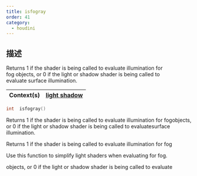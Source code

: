 ```yaml
---
title: isfogray
order: 41
category:
  - houdini
---
```

    
## 描述

Returns 1 if the shader is being called to evaluate illumination for  
fog objects, or 0 if the light or shadow shader is being called to  
evaluate surface illumination.

| Context(s) | [light](../contexts/light.html)[ shadow](../contexts/shadow.html) |
| ---------- | ----------------------------------------------------------------- |

```c
int  isfogray()
```

Returns 1 if the shader is being called to evaluate illumination for
fogobjects, or 0 if the light or shadow shader is being called to
evaluatesurface illumination.

Returns 1 if the shader is being called to evaluate illumination for fog

Use this function to simplify light shaders when evaluating for fog.

objects, or 0 if the light or shadow shader is being called to evaluate
